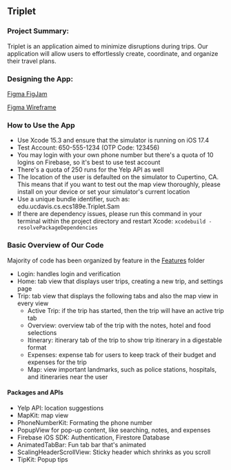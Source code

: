 ## Triplet

### **Project Summary:**

Triplet is an application aimed to minimize disruptions during trips. Our application will allow users to effortlessly create, coordinate, and organize their travel plans.

### **Designing the App:**

[Figma FigJam](https://www.figma.com/file/YD1pgMpGIpVLccyFjbvJRt/Triplet-Flow-Chart?type=whiteboard&node-id=0%3A1&t=WyW6GuQih4Op8yX0-1)

[Figma Wireframe](https://www.figma.com/file/8epjXgVJ385PMJiG4TgJOY/Triplet-Design?type=design&node-id=245%3A6380&mode=design&t=C2eqYvmU2h2ePDjS-1)

### **How to Use the App**
- Use Xcode 15.3 and ensure that the simulator is running on iOS 17.4
- Test Account: 650-555-1234 (OTP Code: 123456)
- You may login with your own phone number but there's a quota of 10 logins on Firebase, so it's best to use test account
- There's a quota of 250 runs for the Yelp API as well
- The location of the user is defaulted on the simulator to Cupertino, CA. This means that if you want to test out the map view thoroughly, please install on your device or set your simulator's current location
- Use a unique bundle identifier, such as: edu.ucdavis.cs.ecs189e.Triplet.Sam
- If there are dependency issues, please run this command in your terminal within the project directory and restart Xcode: `xcodebuild -resolvePackageDependencies` 

### **Basic Overview of Our Code**
Majority of code has been organized by feature in the [Features](https://github.com/calchenny/triplet/tree/main/Triplet/Features) folder
- Login: handles login and verification
- Home: tab view that displays user trips, creating a new trip, and settings page
- Trip: tab view that displays the following tabs and also the map view in every view
    - Active Trip: if the trip has started, then the trip will have an active trip tab
    - Overview: overview tab of the trip with the notes, hotel and food selections
    - Itinerary: itinerary tab of the trip to show trip itinerary in a digestable format
    - Expenses: expense tab for users to keep track of their budget and expenses for the trip
    - Map: view important landmarks, such as police stations, hospitals, and itineraries near the user

#### Packages and APIs
- Yelp API: location suggestions
- MapKit: map view
- PhoneNumberKit: Formating the phone number
- PopupView for pop-up content, like searching, notes, and expenses
- Firebase iOS SDK: Authentication, Firestore Database
- AnimatedTabBar: Fun tab bar that's animated
- ScalingHeaderScrollView: Sticky header which shrinks as you scroll
- TipKit: Popup tips

